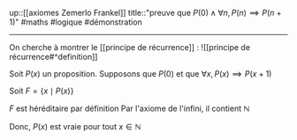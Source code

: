 up::[[axiomes Zemerlo Frankel]]
title::"preuve que $P(0) \wedge \forall n, P(n) \implies P(n+1)$"
#maths #logique #démonstration

----
On cherche à montrer le [[principe de récurrence]] :
![[principe de récurrence#^definition]]

Soit $P(x)$ un proposition.
Supposons que $P(0)$ et que $\forall x, P(x) \implies P(x+1)$

Soit $F = \{ x\mid P(x) \}$

$F$ est héréditaire par définition
Par l'axiome de l'infini, il contient $\mathbb{N}$

Donc, $P(x)$ est vraie pour tout $x \in \mathbb{N}$

